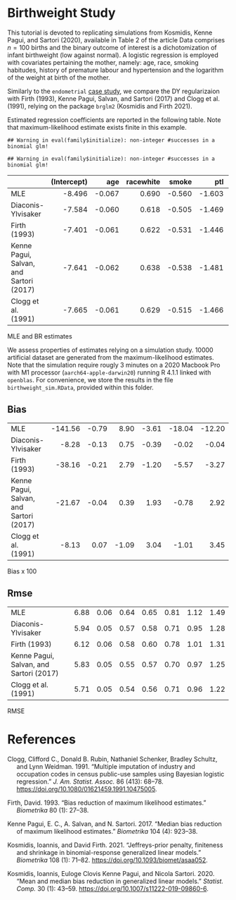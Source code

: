 # Birthweight Study

This tutorial is devoted to replicating simulations from Kosmidis, Kenne
Pagui, and Sartori (2020), available in Table 2 of the article Data
comprises *n* = 100 births and the binary outcome of interest is a
dichotomization of infant birthweight (low against normal). A logistic
regression is employed with covariates pertaining the mother, namely:
age, race, smoking habitudes, history of premature labour and
hypertension and the logarithm of the weight at birth of the mother.

Similarly to the `endometrial` [case study](../ENDOMETRIAL/), we compare
the DY regularizaion with Firth (1993), Kenne Pagui, Salvan, and Sartori
(2017) and Clogg et al. (1991), relying on the package `brglm2`
(Kosmidis and Firth 2021).

Estimated regression coefficients are reported in the following table.
Note that maximum-likelihood estimate exists finite in this example.

    ## Warning in eval(family$initialize): non-integer #successes in a binomial glm!

    ## Warning in eval(family$initialize): non-integer #successes in a binomial glm!

|                                         | (Intercept) |    age | racewhite |  smoke |    ptl |     ht | loglwt |
|:----------------------------------------|------------:|-------:|----------:|-------:|-------:|-------:|-------:|
| MLE                                     |      -8.496 | -0.067 |     0.690 | -0.560 | -1.603 | -1.211 |  2.262 |
| Diaconis-Ylvisaker                      |      -7.584 | -0.060 |     0.618 | -0.505 | -1.469 | -1.091 |  2.026 |
| Firth (1993)                            |      -7.401 | -0.061 |     0.622 | -0.531 | -1.446 | -1.104 |  1.998 |
| Kenne Pagui, Salvan, and Sartori (2017) |      -7.641 | -0.062 |     0.638 | -0.538 | -1.481 | -1.134 |  2.059 |
| Clogg et al. (1991)                     |      -7.665 | -0.061 |     0.629 | -0.515 | -1.466 | -1.098 |  2.057 |

MLE and BR estimates

We assess properties of estimates relying on a simulation study. 10000
artificial dataset are generated from the maximum-likelihood estimates.
Note that the simulation require rougly 3 minutes on a 2020 Macbook Pro
with M1 processor (`aarch64-apple-darwin20`) running R 4.1.1 linked with
`openblas`. For convenience, we store the results in the file
`birthweight_sim.RData`, provided within this folder.

## Bias

|                                         |         |       |       |       |        |        |       |
|:----------------------------------------|--------:|------:|------:|------:|-------:|-------:|------:|
| MLE                                     | -141.56 | -0.79 |  8.90 | -3.61 | -18.04 | -12.20 | 34.13 |
| Diaconis-Ylvisaker                      |   -8.28 | -0.13 |  0.75 | -0.39 |  -0.02 |  -0.04 |  2.19 |
| Firth (1993)                            |  -38.16 | -0.21 |  2.79 | -1.20 |  -5.57 |  -3.27 |  9.63 |
| Kenne Pagui, Salvan, and Sartori (2017) |  -21.67 | -0.04 |  0.39 |  1.93 |  -0.78 |   2.92 |  4.85 |
| Clogg et al. (1991)                     |   -8.13 |  0.07 | -1.09 |  3.04 |  -1.01 |   3.45 |  0.44 |

Bias x 100

## Rmse

|                                         |      |      |      |      |      |      |      |
|:----------------------------------------|-----:|-----:|-----:|-----:|-----:|-----:|-----:|
| MLE                                     | 6.88 | 0.06 | 0.64 | 0.65 | 0.81 | 1.12 | 1.49 |
| Diaconis-Ylvisaker                      | 5.94 | 0.05 | 0.57 | 0.58 | 0.71 | 0.95 | 1.28 |
| Firth (1993)                            | 6.12 | 0.06 | 0.58 | 0.60 | 0.78 | 1.01 | 1.31 |
| Kenne Pagui, Salvan, and Sartori (2017) | 5.83 | 0.05 | 0.55 | 0.57 | 0.70 | 0.97 | 1.25 |
| Clogg et al. (1991)                     | 5.71 | 0.05 | 0.54 | 0.56 | 0.71 | 0.96 | 1.22 |

RMSE

# References

<div id="refs" class="references csl-bib-body hanging-indent">

<div id="ref-Clogg1991" class="csl-entry">

Clogg, Clifford C., Donald B. Rubin, Nathaniel Schenker, Bradley
Schultz, and Lynn Weidman. 1991. “<span class="nocase">Multiple
imputation of industry and occupation codes in census public-use samples
using Bayesian logistic regression</span>.” *J. Am. Statist. Assoc.* 86
(413): 68–78. <https://doi.org/10.1080/01621459.1991.10475005>.

</div>

<div id="ref-Firth1993" class="csl-entry">

Firth, David. 1993. “<span class="nocase">Bias reduction of maximum
likelihood estimates</span>.” *Biometrika* 80 (1): 27–38.

</div>

<div id="ref-Pagui2017" class="csl-entry">

Kenne Pagui, E. C., A. Salvan, and N. Sartori. 2017. “<span
class="nocase">Median bias reduction of maximum likelihood
estimates</span>.” *Biometrika* 104 (4): 923–38.

</div>

<div id="ref-Kosmidis2021" class="csl-entry">

Kosmidis, Ioannis, and David Firth. 2021. “<span
class="nocase">Jeffreys-prior penalty, finiteness and shrinkage in
binomial-response generalized linear models</span>.” *Biometrika* 108
(1): 71–82. <https://doi.org/10.1093/biomet/asaa052>.

</div>

<div id="ref-Kosmidis2020" class="csl-entry">

Kosmidis, Ioannis, Euloge Clovis Kenne Pagui, and Nicola Sartori. 2020.
“<span class="nocase">Mean and median bias reduction in generalized
linear models</span>.” *Statist. Comp.* 30 (1): 43–59.
<https://doi.org/10.1007/s11222-019-09860-6>.

</div>

</div>
